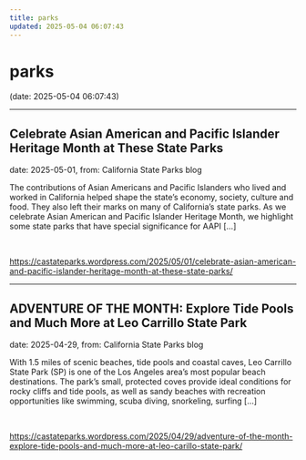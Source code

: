 ```yaml
---
title: parks
updated: 2025-05-04 06:07:43
---
```


# parks

(date: 2025-05-04 06:07:43)

---

## Celebrate Asian American and Pacific Islander Heritage Month at These State Parks

date: 2025-05-01, from: California State Parks blog

The contributions of Asian Americans and Pacific Islanders who lived and worked in California helped shape the state’s economy, society, culture and food. They also left their marks on many of California’s state parks. As we celebrate Asian American and Pacific Islander Heritage Month, we highlight some state parks that have special significance for AAPI [&#8230;] 

<br> 

<https://castateparks.wordpress.com/2025/05/01/celebrate-asian-american-and-pacific-islander-heritage-month-at-these-state-parks/>

---

## ADVENTURE OF THE MONTH: Explore Tide Pools and Much More at Leo Carrillo State Park

date: 2025-04-29, from: California State Parks blog

With 1.5 miles of scenic beaches, tide pools and coastal caves, Leo Carrillo State Park (SP) is one of the Los Angeles area&#8217;s most popular beach destinations. The park’s small, protected coves provide ideal conditions for rocky cliffs and tide pools, as well as sandy beaches with recreation opportunities like swimming, scuba diving, snorkeling, surfing [&#8230;] 

<br> 

<https://castateparks.wordpress.com/2025/04/29/adventure-of-the-month-explore-tide-pools-and-much-more-at-leo-carillo-state-park/>

